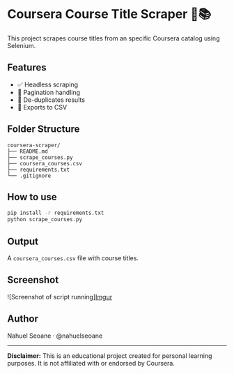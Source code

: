 # Coursera Course Title Scraper 🧠📚
This project scrapes course titles from an specific Coursera catalog using Selenium.

## Features
- ✅ Headless scraping
- 📃 Pagination handling
- 🧹 De-duplicates results
- 💾 Exports to CSV

## Folder Structure
```
coursera-scraper/
├── README.md
├── scrape_courses.py
├── coursera_courses.csv
├── requirements.txt
└── .gitignore
```

## How to use
```bash
pip install -r requirements.txt
python scrape_courses.py
```

##  Output
A `coursera_courses.csv` file with course titles.

## Screenshot
![Screenshot of script running][Imgur](https://imgur.com/gi2KKif)

## Author
Nahuel Seoane · @nahuelseoane

---

**Disclaimer:** This is an educational project created for personal learning purposes. It is not affiliated with or endorsed by Coursera.
